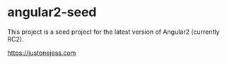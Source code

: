 # angular2-seed

This project is a seed project for the latest version of Angular2 (currently RC2).

https://justonejess.com
